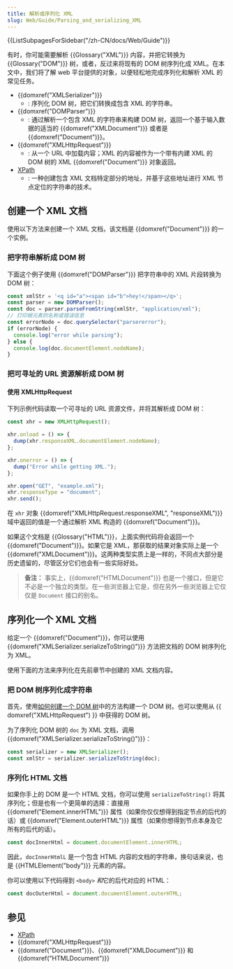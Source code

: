 ```yaml
---
title: 解析或序列化 XML
slug: Web/Guide/Parsing_and_serializing_XML
---
```


<section id="Quick_links">
  {{ListSubpagesForSidebar("/zh-CN/docs/Web/Guide")}}
</section>

有时，你可能需要解析 {{Glossary("XML")}} 内容，并把它转换为 {{Glossary("DOM")}} 树，或者，反过来将现有的 DOM 树序列化成 XML。在本文中，我们将了解 web 平台提供的对象，以便轻松地完成序列化和解析 XML 的常见任务。

- {{domxref("XMLSerializer")}}
  - : 序列化 DOM 树，把它们转换成包含 XML 的字符串。
- {{domxref("DOMParser")}}
  - : 通过解析一个包含 XML 的字符串来构建 DOM 树，返回一个基于输入数据的适当的 {{domxref("XMLDocument")}} 或者是 {{domxref("Document")}}。
- {{domxref("XMLHttpRequest")}}
  - : 从一个 URL 中加载内容；XML 的内容被作为一个带有内建 XML 的 DOM 树的 XML {{domxref("Document")}} 对象返回。
- [XPath](/zh-CN/docs/Web/XPath)
  - : 一种创建包含 XML 文档特定部分的地址，并基于这些地址进行 XML 节点定位的字符串的技术。

## 创建一个 XML 文档

使用以下方法来创建一个 XML 文档，该文档是 {{domxref("Document")}} 的一个实例。

### 把字符串解析成 DOM 树

下面这个例子使用 {{domxref("DOMParser")}} 把字符串中的 XML 片段转换为 DOM 树：

```js
const xmlStr = '<q id="a"><span id="b">hey!</span></q>';
const parser = new DOMParser();
const doc = parser.parseFromString(xmlStr, "application/xml");
// 打印根元素的名称或错误信息
const errorNode = doc.querySelector("parsererror");
if (errorNode) {
  console.log("error while parsing");
} else {
  console.log(doc.documentElement.nodeName);
}
```

### 把可寻址的 URL 资源解析成 DOM 树

#### 使用 XMLHttpRequest

下列示例代码读取一个可寻址的 URL 资源文件，并将其解析成 DOM 树：

```js
const xhr = new XMLHttpRequest();

xhr.onload = () => {
  dump(xhr.responseXML.documentElement.nodeName);
};

xhr.onerror = () => {
  dump("Error while getting XML.");
};

xhr.open("GET", "example.xml");
xhr.responseType = "document";
xhr.send();
```

在 `xhr` 对象 {{domxref("XMLHttpRequest.responseXML", "responseXML")}} 域中返回的值是一个通过解析 XML 构造的 {{domxref("Document")}}。

如果这个文档是 {{Glossary("HTML")}}，上面实例代码将会返回一个 {{domxref("Document")}}。如果它是 XML，那获取的结果对象实际上是一个 {{domxref("XMLDocument")}}。这两种类型实质上是一样的，不同点大部分是历史遗留的，尽管区分它们也会有一些实际好处。

> **备注：** 事实上，{{domxref("HTMLDocument")}} 也是一个接口，但是它不必是一个独立的类型。在一些浏览器上它是，但在另外一些浏览器上它仅仅是 `Document` 接口的别名。

## 序列化一个 XML 文档

给定一个 {{domxref("Document")}}，你可以使用 {{domxref("XMLSerializer.serializeToString()")}} 方法把文档的 DOM 树序列化为 XML。

使用下面的方法来序列化在先前章节中创建的 XML 文档内容。

### 把 DOM 树序列化成字符串

首先，使用[如何创建一个 DOM 树](/zh-CN/docs/Web/API/Document_Object_Model/How_to_create_a_DOM_tree)中的方法构建一个 DOM 树。也可以使用从 {{ domxref("XMLHttpRequest") }} 中获得的 DOM 树。

为了序列化 DOM 树的 `doc` 为 XML 文档，调用 {{domxref("XMLSerializer.serializeToString()")}}：

```js
const serializer = new XMLSerializer();
const xmlStr = serializer.serializeToString(doc);
```

### 序列化 HTML 文档

如果你手上的 DOM 是一个 HTML 文档，你可以使用 `serializeToString()` 将其序列化；但是也有一个更简单的选择：直接用 {{domxref("Element.innerHTML")}} 属性（如果你仅仅想得到指定节点的后代的话）或 {{domxref("Element.outerHTML")}} 属性（如果你想得到节点本身及它所有的后代的话）。

```js
const docInnerHtml = document.documentElement.innerHTML;
```

因此，`docInnerHtmlL` 是一个包含 HTML 内容的文档的字符串，换句话来说，也是 {{HTMLElement("body")}} 元素的内容。

你可以使用以下代码得到 `<body>` *和*它的后代对应的 HTML：

```js
const docOuterHtml = document.documentElement.outerHTML;
```

## 参见

- [XPath](/zh-CN/docs/Web/XPath)
- {{domxref("XMLHttpRequest")}}
- {{domxref("Document")}}、{{domxref("XMLDocument")}} 和 {{domxref("HTMLDocument")}}
